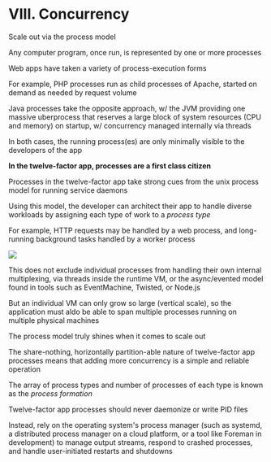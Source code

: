 # VIII. Concurrency

Scale out via the process model

Any computer program, once run, is represented by one or more processes

Web apps have taken a variety of process-execution forms

For example, PHP processes run as child processes of Apache, started on demand as needed by request volume

Java processes take the opposite approach, w/ the JVM providing one massive uberprocess that reserves a large block of system resources (CPU and memory) on startup, w/ concurrency managed internally via threads

In both cases, the running process(es) are only minimally visible to the developers of the app

**In the twelve-factor app, processes are a first class citizen**

Processes in the twelve-factor app take strong cues from the unix process model for running service daemons

Using this model, the developer can architect their app to handle diverse workloads by assigning each type of work to a *process type*

For example, HTTP requests may be handled by a web process, and long-running background tasks handled by a worker process

![](../../img/process-types.png)

This does not exclude individual processes from handling their own internal multiplexing, via threads inside the runtime VM, or the async/evented model found in tools such as EventMachine, Twisted, or Node.js

But an individual VM can only grow so large (vertical scale), so the application must aldo be able to span multiple processes running on multiple physical machines

The process model truly shines when it comes to scale out

The share-nothing, horizontally partition-able nature of twelve-factor app processes means that adding more concurrency is a simple and reliable operation

The array of process types and number of processes of each type is known as the *process formation*

Twelve-factor app processes should never daemonize or write PID files

Instead, rely on the operating system's process manager (such as systemd, a distributed process manager on a cloud platform, or a tool like Foreman in development) to manage output streams, respond to crashed processes, and handle user-initiated restarts and shutdowns 
